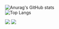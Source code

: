 ![Anurag's GitHub stats](https://github-readme-stats.vercel.app/api?username=talisonruan&sho_icons=true&theme=gruvbox)
</br>
  ![Top Langs](https://github-readme-stats.vercel.app/api/top-langs/?username=anuraghazra&layout=compact)
<div>
  <a href="https://www.linkedin.com/in/talison-ruan/" target="_blank"><img src="https://img.shields.io/badge/-LinkedIn-%230077B5?style=for-the-badge&logo=linkedin&logoColor=white" target="_blank"></a>
  <a href = "mailto:talisonruan2001@gmail.com"><img src="https://img.shields.io/badge/-Gmail-%23333?style=for-the-badge&logo=gmail&logoColor=white" target="_blank"></a>
</div>
